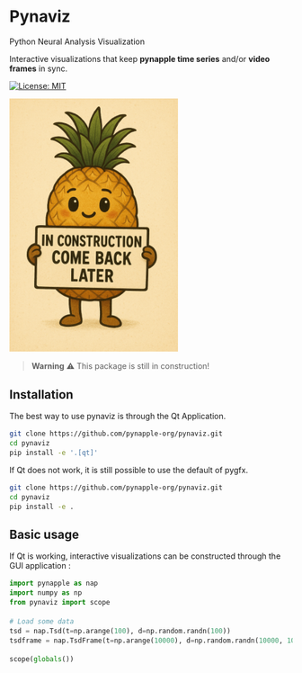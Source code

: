 # Pynaviz

Python Neural Analysis Visualization

Interactive visualizations that keep **pynapple time series** and/or **video frames** in sync.

[![License: MIT](https://img.shields.io/badge/License-MIT-yellow.svg)](https://github.com/pynapple-org/pynaviz/blob/main/LICENSE)


<img src="in_construction.png" alt="image" width="300"/>

> **Warning**
> ⚠️ This package is still in construction!

## Installation

The best way to use pynaviz is through the Qt Application.

```bash
git clone https://github.com/pynapple-org/pynaviz.git
cd pynaviz
pip install -e '.[qt]'
```

If Qt does not work, it is still possible to use the default of pygfx.

```bash
git clone https://github.com/pynapple-org/pynaviz.git
cd pynaviz
pip install -e .
```

## Basic usage

If Qt is working, interactive visualizations can be constructed through the GUI application :

```python
import pynapple as nap
import numpy as np
from pynaviz import scope

# Load some data
tsd = nap.Tsd(t=np.arange(100), d=np.random.randn(100))
tsdframe = nap.TsdFrame(t=np.arange(10000), d=np.random.randn(10000, 10), metadata={"label": np.random.randn(10)})

scope(globals())

```
